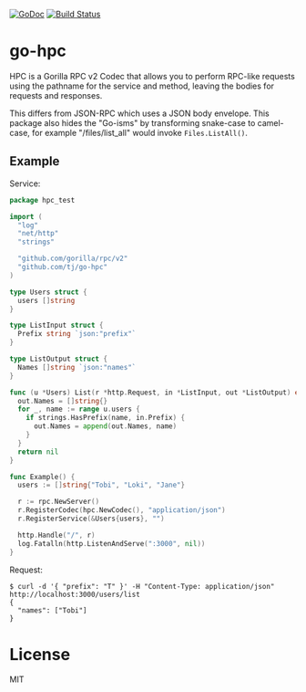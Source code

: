 [![GoDoc](https://godoc.org/github.com/tj/go-hpc?status.svg)](https://godoc.org/github.com/tj/go-hpc) [![Build Status](https://semaphoreci.com/api/v1/projects/78e40dce-39ab-41e0-8934-a38db5c9d87d/620459/badge.svg)](https://semaphoreci.com/tj/go-hpc)

# go-hpc

HPC is a Gorilla RPC v2 Codec that allows you to perform RPC-like requests using the pathname for the service and method, leaving the bodies for requests and responses.

This differs from JSON-RPC which uses a JSON body envelope. This package also hides the "Go-isms" by transforming snake-case to camel-case, for example "/files/list_all" would invoke `Files.ListAll()`.

## Example

Service:

```go
package hpc_test

import (
  "log"
  "net/http"
  "strings"

  "github.com/gorilla/rpc/v2"
  "github.com/tj/go-hpc"
)

type Users struct {
  users []string
}

type ListInput struct {
  Prefix string `json:"prefix"`
}

type ListOutput struct {
  Names []string `json:"names"`
}

func (u *Users) List(r *http.Request, in *ListInput, out *ListOutput) error {
  out.Names = []string{}
  for _, name := range u.users {
    if strings.HasPrefix(name, in.Prefix) {
      out.Names = append(out.Names, name)
    }
  }
  return nil
}

func Example() {
  users := []string{"Tobi", "Loki", "Jane"}

  r := rpc.NewServer()
  r.RegisterCodec(hpc.NewCodec(), "application/json")
  r.RegisterService(&Users{users}, "")

  http.Handle("/", r)
  log.Fatalln(http.ListenAndServe(":3000", nil))
}
```

Request:

```
$ curl -d '{ "prefix": "T" }' -H "Content-Type: application/json" http://localhost:3000/users/list
{
  "names": ["Tobi"]
}
```

# License

MIT